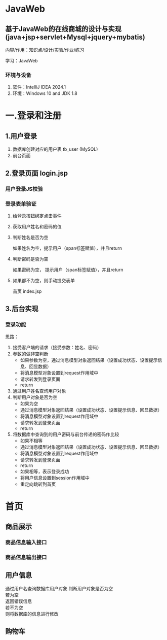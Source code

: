 # JavaWeb
## 基于JavaWeb的在线商城的设计与实现(java+jsp+servlet+Mysql+jquery+mybatis)
内容/作用：知识点/设计/实验/作业/练习

学习：JavaWeb
### 环境与设备
1. 软件：IntelliJ IDEA 2024.1
2. 环境：Windows 10 and JDK 1.8

# 一.登录和注册
## 1.用户登录
   1. 数据库创建对应的用户表 tb_user (MySQL)
   2. 前台页面
## 2.登录页面 login.jsp
### 用户登录JS校验     
### 登录表单验证
   1. 给登录按钮绑定点击事件
   2. 获取用户姓名和密码的值
   3. 判断姓名是否为空

      如果姓名为空，提示用户（span标签赋值），并且return

   4. 判断密码是否为空

      如果密码为空， 提示用户（span标签赋值），并且return
   5. 如果都不为空，则手动提交表单

      首页          index.jsp
## 3.后台实现
### 登录功能
   思路：
   1. 接受客户端的请求（接受参数：姓名、密码）
   2. 参数的做非空判断
      - 如果参数为空，通过消息模型对象返回结果（设置成功状态、设置提示信息、回显数据）
      - 将消息模型对象设置到request作用域中
      - 请求转发到登录页面
      - return
   3. 通过用户姓名查询用户对象
   4. 判断用户对象是否为空
      - 如果为空
      - 通过消息模型对象返回结果（设置成功状态、设置提示信息、回显数据）
      - 将消息模型对象设置到request作用域中
      - 请求转发到登录页面
      - return
   5. 将数据库中查询到的用户密码与前台传递的密码作比较
       - 如果不相等
       - 通过消息模型对象返回结果（设置成功状态、设置提示信息、回显数据）
       - 将消息模型对象设置到request作用域中
       - 请求转发到登录页面
       - return
       - 如果相等，表示登录成功
       - 将用户信息设置到session作用域中
       - 重定向跳转到首页

# 首页
## 商品展示
### 商品信息输入接口
### 商品信息输出接口
## 用户信息
   通过用户名查询数据库用户对象
   判断用户对象是否为空   
      若为空   
      返回错误信息   
      若不为空   
      则将数据库的信息进行修改   
   
## 购物车


